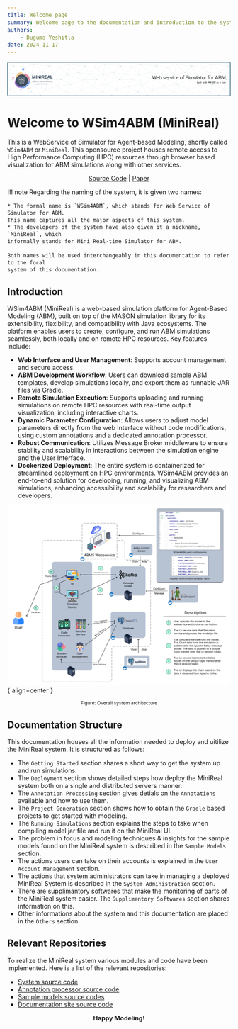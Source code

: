 ```yaml
---
title: Welcome page
summary: Welcome page to the documentation and introduction to the system.
authors:
    - Duguma Yeshitla
date: 2024-11-17
---
```


![WSim4ABM intro banner](./imgs/minireal-header-img.png)

# Welcome to WSim4ABM (MiniReal)
This is a WebService of Simulator for Agent-based Modeling, shortly 
called `WSim4ABM` or `MiniReal`. This opensource project houses remote access to High 
Performance Computing (HPC) resources through browser based visualization for 
ABM simulations along with other services.

<div align="center">
    <a href="https://github.com/balab-abms/minireal">Source Code</a>  |   <a href="https://www.sciencedirect.com/science/article/pii/S2352711025001402">Paper</a>
</div>

!!! note
    Regarding the naming of the system, it is given two names:

    * The formal name is `WSim4ABM`, which stands for Web Service of Simulator for ABM. 
    This name captures all the major aspects of this system.
    * The developers of the system have also given it a nickname, `MiniReal`, which 
    informally stands for Mini Real-time Simulator for ABM.

    Both names will be used interchangeably in this documentation to refer to the focal 
    system of this documentation.

## Introduction
WSim4ABM (MiniReal) is a web-based simulation platform for Agent-Based Modeling (ABM), 
built on top of the MASON simulation library for its extensibility, flexibility, and 
compatibility with Java ecosystems. The platform enables users to create, configure, 
and run ABM simulations seamlessly, both locally and on remote HPC resources. 
Key features include:

* **Web Interface and User Management**: Supports account management and secure access.
* **ABM Development Workflow**: Users can download sample ABM templates, develop simulations 
locally, and export them as runnable JAR files via Gradle.
* **Remote Simulation Execution**: Supports uploading and running simulations on remote HPC 
resources with real-time output visualization, including interactive charts.
* **Dynamic Parameter Configuration**: Allows users to adjust model parameters directly from 
the web interface without code modifications, using custom annotations and a dedicated annotation processor.
* **Robust Communication**: Utilizes Message Broker middleware to ensure stability and scalability 
in interactions between the simulation engine and the User Interface.
* **Dockerized Deployment**: The entire system is containerized for streamlined deployment on HPC environments.
WSim4ABM provides an end-to-end solution for developing, running, and visualizing ABM simulations, 
enhancing accessibility and scalability for researchers and developers.

![Overall system architecture](./imgs/overall_system_arch.png){ align=center }
<p style="text-align: center; font-size: 0.75em;">
    Figure: Overall system architecture
</p>

## Documentation Structure
This documentation houses all the information needed to deploy and uitilize the MiniReal system.
It is structured as follows:

* The `Getting Started` section shares a short way to get the system up and run simulations.
* The `Deployment` section shows detailed steps how deploy the MiniReal system both on a single
and distributed servers manner.
* The `Annotation Processing` section gives detials on the `Annotations` available and how
to use them.
* The `Project Generation` section shows how to obtain the `Gradle` based projects to get started
with modeling.
* The `Running Simulations` section explains the steps to take when compiling model jar file and
run it on the MiniReal UI.
* The problem in focus and modeling techniques & insights for the sample models found on the MiniReal system
is described in the `Sample Models` section.
* The actions users can take on their accounts is explained in the `User Account Management` section.
* The actions that system administrators can take in managing a deployed MiniReal System is described in
the `System Administration` section.
* There are supplimantory softwares that make the monitoring of parts of the MiniReal system easier. The
`Supplimantory Softwares` section shares information on this.
* Other informations about the system and this documentation are placed in the `Others` section.

## Relevant Repositories
To realize the MiniReal system various modules and code have been implemented. Here is a list of 
the relevant repositories:

* [System source code](https://github.com/balab-abms/minireal)
* [Annotation processor source code](https://github.com/balab-abms/minireal-annotation-processing)
* [Sample models source codes](https://github.com/balab-abms/minireal-sample-models)
* [Documentation site source code](https://github.com/balab-abms/minireal-mkdocs)

<p align="center"><strong>Happy Modeling!</strong></p>